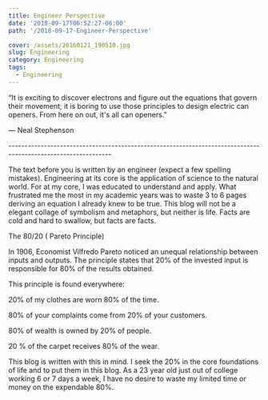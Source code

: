 ```yaml
---
title: Engineer Perspective
date: '2018-09-17T06:52:27-06:00'
path: '/2018-09-17-Engineer-Perspective'

cover: /assets/20160121_190510.jpg
slug: Engineering
category: Engineering
tags:
  - Engineering
---
```

“It is exciting to discover electrons and figure out the equations that govern their movement; it is boring to use those principles to design electric can openers. From here on out, it's all can openers.”

― Neal Stephenson

\--------------------------------------------------------------------------------------------------------------

The text before you is written by an engineer (expect a few spelling mistakes). Engineering at its core is the application of science to the natural world. For at my core, I was educated to understand and apply. What frustrated me the most in my academic years was to waste 3 to 6 pages deriving an equation I already knew to be true. This blog will not be a elegant collage of symbolism and metaphors, but neither is life. Facts are cold and hard to swallow, but facts are facts. 

The 80/20  ( Pareto Principle)

In 1906, Economist Vilfredo Pareto noticed an unequal relationship between inputs and outputs. The principle states that 20% of the invested input is responsible for 80% of the results obtained.

This principle is found everywhere:

20% of my clothes are worn 80% of the time.

80% of your complaints come from 20% of your customers.

80% of wealth is owned by 20% of people.

20 % of the carpet receives 80% of the wear.

This blog is written with this in mind. I seek  the 20% in the core foundations of life and to put them in this blog. As a 23 year old just out of college working 6 or 7 days a week, I have no desire to waste my limited time or money on the expendable 80%.